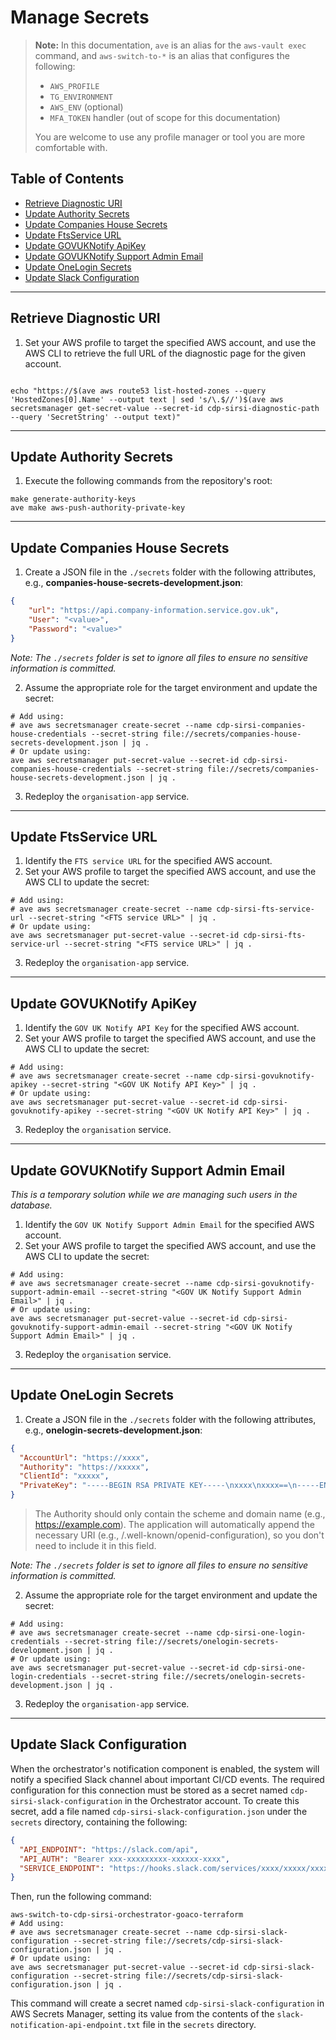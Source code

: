 # Manage Secrets

> **Note:** In this documentation, `ave` is an alias for the `aws-vault exec` command, and `aws-switch-to-*` is an alias that configures the following:
> - `AWS_PROFILE`
> - `TG_ENVIRONMENT`
> - `AWS_ENV` (optional)
> - `MFA_TOKEN` handler (out of scope for this documentation)
>
> You are welcome to use any profile manager or tool you are more comfortable with.

## Table of Contents
- [Retrieve Diagnostic URI](#retrieve-diagnostic-uri)
- [Update Authority Secrets](#update-authority-secrets)
- [Update Companies House Secrets](#update-companies-house-secrets)
- [Update FtsService URL](#update-ftsservice-url)
- [Update GOVUKNotify ApiKey](#update-govuknotify-apikey)
- [Update GOVUKNotify Support Admin Email](#update-govuknotify-support-admin-email)
- [Update OneLogin Secrets](#update-onelogin-secrets)
- [Update Slack Configuration](#update-slack-configuration)

---

## Retrieve Diagnostic URI

1. Set your AWS profile to target the specified AWS account, and use the AWS CLI to retrieve the full URL of the diagnostic page for the given account.

```shell

echo "https://$(ave aws route53 list-hosted-zones --query 'HostedZones[0].Name' --output text | sed 's/\.$//')$(ave aws secretsmanager get-secret-value --secret-id cdp-sirsi-diagnostic-path --query 'SecretString' --output text)"
```

---

## Update Authority Secrets

1. Execute the following commands from the repository's root:
```shell
make generate-authority-keys
ave make aws-push-authority-private-key
```

---

## Update Companies House Secrets

1. Create a JSON file in the `./secrets` folder with the following attributes, e.g., **companies-house-secrets-development.json**:

```json
{
    "url": "https://api.company-information.service.gov.uk",
    "User": "<value>",
    "Password": "<value>"
}
```
*Note: The `./secrets` folder is set to ignore all files to ensure no sensitive information is committed.*

2. Assume the appropriate role for the target environment and update the secret:

```shell
# Add using:
# ave aws secretsmanager create-secret --name cdp-sirsi-companies-house-credentials --secret-string file://secrets/companies-house-secrets-development.json | jq .
# Or update using:
ave aws secretsmanager put-secret-value --secret-id cdp-sirsi-companies-house-credentials --secret-string file://secrets/companies-house-secrets-development.json | jq .
```

3. Redeploy the `organisation-app` service.

---

## Update FtsService URL

1. Identify the `FTS service URL` for the specified AWS account.
2. Set your AWS profile to target the specified AWS account, and use the AWS CLI to update the secret:

```shell
# Add using:
# ave aws secretsmanager create-secret --name cdp-sirsi-fts-service-url --secret-string "<FTS service URL>" | jq .
# Or update using:
ave aws secretsmanager put-secret-value --secret-id cdp-sirsi-fts-service-url --secret-string "<FTS service URL>" | jq .
```

3. Redeploy the `organisation-app` service.

---

## Update GOVUKNotify ApiKey

1. Identify the `GOV UK Notify API Key` for the specified AWS account.
2. Set your AWS profile to target the specified AWS account, and use the AWS CLI to update the secret:

```shell
# Add using:
# ave aws secretsmanager create-secret --name cdp-sirsi-govuknotify-apikey --secret-string "<GOV UK Notify API Key>" | jq .
# Or update using:
ave aws secretsmanager put-secret-value --secret-id cdp-sirsi-govuknotify-apikey --secret-string "<GOV UK Notify API Key>" | jq .
```

3. Redeploy the `organisation` service.

---

## Update GOVUKNotify Support Admin Email

*This is a temporary solution while we are managing such users in the database.*

1. Identify the `GOV UK Notify Support Admin Email` for the specified AWS account.
2. Set your AWS profile to target the specified AWS account, and use the AWS CLI to update the secret:

```shell
# Add using:
# ave aws secretsmanager create-secret --name cdp-sirsi-govuknotify-support-admin-email --secret-string "<GOV UK Notify Support Admin Email>" | jq .
# Or update using:
ave aws secretsmanager put-secret-value --secret-id cdp-sirsi-govuknotify-support-admin-email --secret-string "<GOV UK Notify Support Admin Email>" | jq .
```

3. Redeploy the `organisation` service.

---

## Update OneLogin Secrets

1. Create a JSON file in the `./secrets` folder with the following attributes, e.g., **onelogin-secrets-development.json**:

```json
{
  "AccountUrl": "https://xxxx",
  "Authority": "https://xxxxx",
  "ClientId": "xxxxx",
  "PrivateKey": "-----BEGIN RSA PRIVATE KEY-----\nxxxx\nxxxx==\n-----END RSA PRIVATE KEY-----"
}
```
> The Authority should only contain the scheme and domain name (e.g., https://example.com). The application will automatically append the necessary URI (e.g., /.well-known/openid-configuration), so you don't need to include it in this field.

*Note: The `./secrets` folder is set to ignore all files to ensure no sensitive information is committed.*

2. Assume the appropriate role for the target environment and update the secret:

```shell
# Add using:
# ave aws secretsmanager create-secret --name cdp-sirsi-one-login-credentials --secret-string file://secrets/onelogin-secrets-development.json | jq .
# Or update using:
ave aws secretsmanager put-secret-value --secret-id cdp-sirsi-one-login-credentials --secret-string file://secrets/onelogin-secrets-development.json | jq .
```

3. Redeploy the `organisation-app` service.

---

## Update Slack Configuration

When the orchestrator's notification component is enabled, the system will notify a specified Slack channel about important CI/CD events. The required configuration for this connection must be stored as a secret named `cdp-sirsi-slack-configuration` in the Orchestrator account. To create this secret, add a file named `cdp-sirsi-slack-configuration.json` under the `secrets` directory, containing the following:

```json
{
  "API_ENDPOINT": "https://slack.com/api",
  "API_AUTH": "Bearer xxx-xxxxxxxxx-xxxxxx-xxxx",
  "SERVICE_ENDPOINT": "https://hooks.slack.com/services/xxxx/xxxxx/xxxx" 
}
```
Then, run the following command:

```shell
aws-switch-to-cdp-sirsi-orchestrator-goaco-terraform
# Add using:
# ave aws secretsmanager create-secret --name cdp-sirsi-slack-configuration --secret-string file://secrets/cdp-sirsi-slack-configuration.json | jq .
# Or update using:
ave aws secretsmanager put-secret-value --secret-id cdp-sirsi-slack-configuration --secret-string file://secrets/cdp-sirsi-slack-configuration.json | jq .
```

This command will create a secret named `cdp-sirsi-slack-configuration` in AWS Secrets Manager, setting its value from the contents of the `slack-notification-api-endpoint.txt` file in the `secrets` directory.
